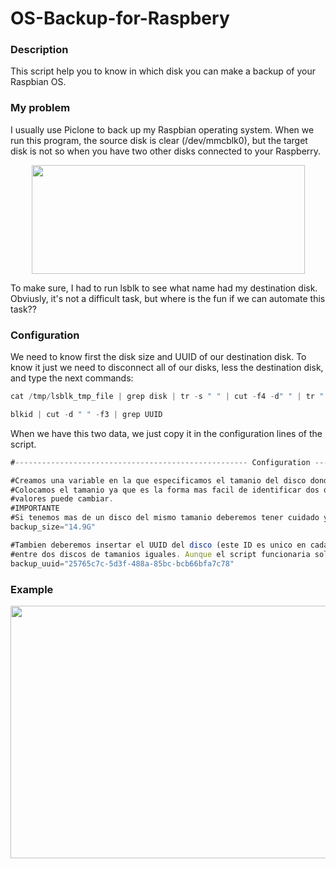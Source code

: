 # OS-Backup-for-Raspbery
### Description
This script help you to know in which disk you can make a backup of your Raspbian OS.

### My problem
I usually use Piclone to back up my Raspbian operating system. When we run this program, the source disk is clear (/dev/mmcblk0), but the target disk is not so when you have two other disks connected to your Raspberry.

<p align="center">
  <img width="437" height="174" src="https://github.com/davidahid/OS-Backup-for-Raspbery/blob/master/problem.png">
</p>

To make sure, I had to run lsblk to see what name had my destination disk. Obviusly, it's not a difficult task, but where is the fun if we can automate this task??

### Configuration
We need to know first the disk size and UUID of our destination disk. To know it just we need to disconnect all of our disks, less the destination disk, and type the next commands:
```js
cat /tmp/lsblk_tmp_file | grep disk | tr -s " " | cut -f4 -d" " | tr " " "\t"
```
```js
blkid | cut -d " " -f3 | grep UUID
```

When we have this two data, we just copy it in the configuration lines of the script.
```js
#---------------------------------------------------- Configuration ----------------------------------------------------

#Creamos una variable en la que especificamos el tamanio del disco donde queremos hacer la copia de seguridad.
#Colocamos el tamanio ya que es la forma mas facil de identificar dos discos con el lsblk, ya que el resto de 
#valores puede cambiar.
#IMPORTANTE
#Si tenemos mas de un disco del mismo tamanio deberemos tener cuidado y corroborar que es correcto.
backup_size="14.9G"

#Tambien deberemos insertar el UUID del disco (este ID es unico en cada disco). De esta manera podemos diferenciar 
#entre dos discos de tamanios iguales. Aunque el script funcionaria solo con este ID, es mejor dejar dos valores por asegurar...
backup_uuid="25765c7c-5d3f-488a-85bc-bcb66bfa7c78"
```

### Example
<p align="center">
  <img width="1090" height="404" src="https://github.com/davidahid/OS-Backup-for-Raspbery/blob/master/example.png">
</p>
